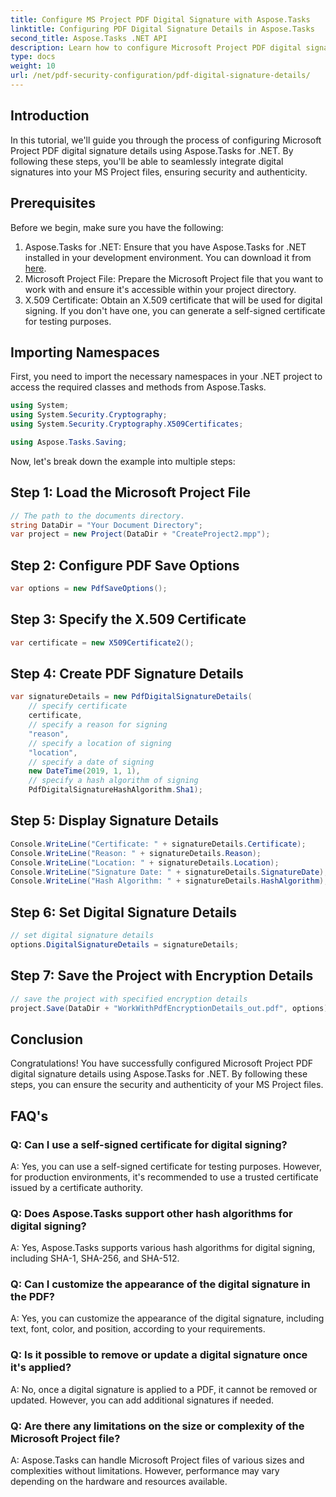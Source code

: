```yaml
---
title: Configure MS Project PDF Digital Signature with Aspose.Tasks
linktitle: Configuring PDF Digital Signature Details in Aspose.Tasks
second_title: Aspose.Tasks .NET API
description: Learn how to configure Microsoft Project PDF digital signature details using Aspose.Tasks for .NET. Ensure security and authenticity of your project files.
type: docs
weight: 10
url: /net/pdf-security-configuration/pdf-digital-signature-details/
---
```

## Introduction
In this tutorial, we'll guide you through the process of configuring Microsoft Project PDF digital signature details using Aspose.Tasks for .NET. By following these steps, you'll be able to seamlessly integrate digital signatures into your MS Project files, ensuring security and authenticity.
## Prerequisites
Before we begin, make sure you have the following:
1. Aspose.Tasks for .NET: Ensure that you have Aspose.Tasks for .NET installed in your development environment. You can download it from [here](https://releases.aspose.com/tasks/net/).
2. Microsoft Project File: Prepare the Microsoft Project file that you want to work with and ensure it's accessible within your project directory.
3. X.509 Certificate: Obtain an X.509 certificate that will be used for digital signing. If you don't have one, you can generate a self-signed certificate for testing purposes.
## Importing Namespaces
First, you need to import the necessary namespaces in your .NET project to access the required classes and methods from Aspose.Tasks.
```csharp
using System;
using System.Security.Cryptography;
using System.Security.Cryptography.X509Certificates;

using Aspose.Tasks.Saving;
```
Now, let's break down the example into multiple steps:
## Step 1: Load the Microsoft Project File
```csharp
// The path to the documents directory.
string DataDir = "Your Document Directory";
var project = new Project(DataDir + "CreateProject2.mpp");
```
## Step 2: Configure PDF Save Options
```csharp
var options = new PdfSaveOptions();
```
## Step 3: Specify the X.509 Certificate
```csharp
var certificate = new X509Certificate2();
```
## Step 4: Create PDF Signature Details
```csharp
var signatureDetails = new PdfDigitalSignatureDetails(
    // specify certificate
    certificate,
    // specify a reason for signing
    "reason",
    // specify a location of signing
    "location",
    // specify a date of signing
    new DateTime(2019, 1, 1),
    // specify a hash algorithm of signing
    PdfDigitalSignatureHashAlgorithm.Sha1);
```
## Step 5: Display Signature Details
```csharp
Console.WriteLine("Certificate: " + signatureDetails.Certificate);
Console.WriteLine("Reason: " + signatureDetails.Reason);
Console.WriteLine("Location: " + signatureDetails.Location);
Console.WriteLine("Signature Date: " + signatureDetails.SignatureDate);
Console.WriteLine("Hash Algorithm: " + signatureDetails.HashAlgorithm);
```
## Step 6: Set Digital Signature Details
```csharp
// set digital signature details
options.DigitalSignatureDetails = signatureDetails;
```
## Step 7: Save the Project with Encryption Details
```csharp
// save the project with specified encryption details
project.Save(DataDir + "WorkWithPdfEncryptionDetails_out.pdf", options);
```
## Conclusion
Congratulations! You have successfully configured Microsoft Project PDF digital signature details using Aspose.Tasks for .NET. By following these steps, you can ensure the security and authenticity of your MS Project files.
## FAQ's
### Q: Can I use a self-signed certificate for digital signing?
A: Yes, you can use a self-signed certificate for testing purposes. However, for production environments, it's recommended to use a trusted certificate issued by a certificate authority.
### Q: Does Aspose.Tasks support other hash algorithms for digital signing?
A: Yes, Aspose.Tasks supports various hash algorithms for digital signing, including SHA-1, SHA-256, and SHA-512.
### Q: Can I customize the appearance of the digital signature in the PDF?
A: Yes, you can customize the appearance of the digital signature, including text, font, color, and position, according to your requirements.
### Q: Is it possible to remove or update a digital signature once it's applied?
A: No, once a digital signature is applied to a PDF, it cannot be removed or updated. However, you can add additional signatures if needed.
### Q: Are there any limitations on the size or complexity of the Microsoft Project file?
A: Aspose.Tasks can handle Microsoft Project files of various sizes and complexities without limitations. However, performance may vary depending on the hardware and resources available.
